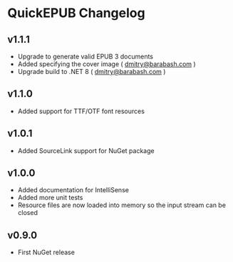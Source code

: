 # QuickEPUB Changelog #

## v1.1.1 ##

* Upgrade to generate valid EPUB 3 documents
* Added specifying the cover image ( dmitry@barabash.com )
* Upgrade build to .NET 8 ( dmitry@barabash.com )

## v1.1.0 ##

* Added support for TTF/OTF font resources

## v1.0.1 ##

* Added SourceLink support for NuGet package

## v1.0.0 ##

* Added documentation for IntelliSense
* Added more unit tests
* Resource files are now loaded into memory so the input stream can be closed

## v0.9.0 ##

* First NuGet release
